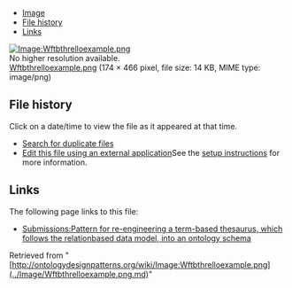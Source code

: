 * [Image](../Image/Wftbthrelloexample.png.md#file)
* [File history](../Image/Wftbthrelloexample.png.md#filehistory)
* [Links](../Image/Wftbthrelloexample.png.md#filelinks)

[![Image:Wftbthrelloexample.png](../../../images/e/e5/Wftbthrelloexample.png)](../../../images/e/e5/Wftbthrelloexample.png)  
No higher resolution available.  
[Wftbthrelloexample.png](../../../images/e/e5/Wftbthrelloexample.png)‎ (174 × 466 pixel, file size: 14 KB, MIME type: image/png)

## File history

Click on a date/time to view the file as it appeared at that time.



  
* [Search for duplicate files](http://ontologydesignpatterns.org/wiki/Special:FileDuplicateSearch/Wftbthrelloexample.png "Special:FileDuplicateSearch/Wftbthrelloexample.png")
* [Edit this file using an external application](http://ontologydesignpatterns.org/wiki/index.php?title=Image:Wftbthrelloexample.png&action=edit&externaledit=true&mode=file "Image:Wftbthrelloexample.png")See the [setup instructions](http://www.mediawiki.org/wiki/Manual:External_editors "http://www.mediawiki.org/wiki/Manual:External_editors") for more information.

## Links



The following page links to this file:


* [Submissions:Pattern for re-engineering a term-based thesaurus, which follows the relationbased data model, into an ontology schema](../Submissions/Pattern_for_re-engineering_a_term-based_thesaurus,_which_follows_the_relationbased_data_model,_into_an_ontology_schema.md "Submissions:Pattern for re-engineering a term-based thesaurus, which follows the relationbased data model, into an ontology schema")


Retrieved from "[http://ontologydesignpatterns.org/wiki/Image:Wftbthrelloexample.png](../Image/Wftbthrelloexample.png.md)"